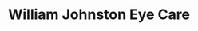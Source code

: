---
title: "William Johnston Eye Care"
url: /belvedere/william-johnston-eye-care/
shop: optician
---